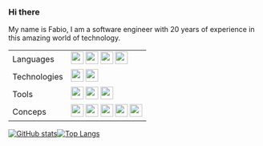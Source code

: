 ### Hi there

My name is Fabio, I am a software engineer with 20 years of experience in this amazing world of technology. 

<p align="center">
<table>
 <tr>
    <td>Languages</td>
    <td><img src="https://img.shields.io/badge/-CSharp-blue?logo=csharp" height="25"/>&nbsp;<img src="https://img.shields.io/badge/-JavaScript-green?logo=javascript" height="25"/>&nbsp;<img src="https://img.shields.io/badge/-TypeScript-darkblue?logo=typescript" height="25"/>&nbsp;<img src="https://img.shields.io/badge/-Python-yellow?logo=python" height="25"/>
    </td>
 <tr>   
    <td>Technologies</td>
    <td>
    <img src="https://img.shields.io/badge/-DotNet-yellow?logo=dotnet" height="25"/>&nbsp;<img src="https://img.shields.io/badge/-AWS-orange?logo=amazonaws" height="25"/>
    </td>
 </tr>
 <tr>   
    <td>Tools</td>
    <td>
    <img src="https://img.shields.io/badge/-Docker-gray?logo=docker" height="25"/>&nbsp;<img src="https://img.shields.io/badge/-Kubernetes-white?logo=kubernetes" height="25"/>&nbsp;<img src="https://img.shields.io/badge/-GitHub-green?logo=github" height="25"/>
    </td>
 </tr>
 <tr>   
    <td>Conceps</td>
    <td>
    <img src="https://img.shields.io/badge/-Microservices-lightgreen" height="25"/>&nbsp;<img src="https://img.shields.io/badge/-Distributed Systems-orange" height="25"/>&nbsp;<img src="https://img.shields.io/badge/-CQRS-grey" height="25"/>&nbsp;<img src="https://img.shields.io/badge/-SOLID-red" height="25"/>&nbsp;<img src="https://img.shields.io/badge/-Design Patterns-blue" height="25"/>
    </td>
 </tr> 
</table>

<p align="center">
  
[![GitHub stats](https://github-readme-stats.vercel.app/api?username=fabioono25&theme=dark&layout=compact)](https://github.com/fabioono25/github-readme-stats)[![Top Langs](https://github-readme-stats.vercel.app/api/top-langs/?username=fabioono25&theme=dark&layout=compact&langs_count=10)](https://github.com/fabioono25/github-readme-stats)

</p>
